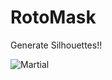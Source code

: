 # RotoMask
Generate Silhouettes!!

![Martial](https://github.com/vijishmadhavan/RotoMask/blob/master/Images/vovinam-vietnam-martial-art-1000x600-side.jpg)
